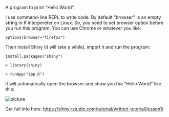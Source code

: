 A program to print "Hello World". 

I use command-line REPL to write code. By default "browser" is an empty string in R interpereter on Linux. 
So, you need to set browser option before you run this program. You can use Chrome or whatever you like:

`options(browser="firefox")`

Then install Shiny (it will take a while), import it and run the program:

`install.packages("shiny")`

`> library(shiny)`

`> runApp("app.R")`

It will automatically open the browser and show you the "Hello World" like this:

![picture](https://i.postimg.cc/L4GDfSx9/Screenshot-from-2020-10-16-22-27-41.png)

Get full info here:  https://shiny.rstudio.com/tutorial/written-tutorial/lesson1/

